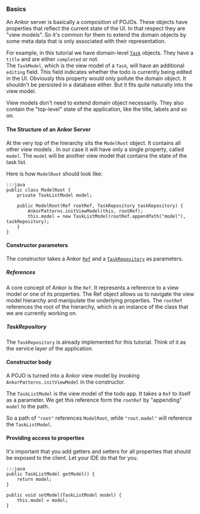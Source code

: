 ### Basics

An Ankor server is basically a composition of POJOs.
These objects have properties that reflect the current state of the UI.
In that respect they are "view models".
So it's common for them to extend the domain objects by some meta data that is only associated with their representation.

For example, in this tutorial we have domain-level [`Task`][1] objects.
They have a `title` and are either `completed` or not.  
The `TaskModel`, which is the view model of a `Task`, will have an additional `editing` field.
This field indicates whether the todo is currently being edited in the UI.
Obviously this property would only pollute the domain object. 
It shouldn't be persisted in a database either.
But it fits quite naturally into the view model.

View models don't need to extend domain object necessarily. 
They also contain the "top-level" state of the application, like the title, labels and so on.

#### The Structure of an Ankor Server

At the very top of the hierarchy sits the `ModelRoot` object.
It contains all other view models .
In our case it will have only a single property, called `model`. 
The `model` will be another view model that contains the state of the task list.

Here is how `ModelRoot` should look like:

    :::java
    public class ModelRoot {
        private TaskListModel model;

        public ModelRoot(Ref rootRef, TaskRepository taskRepository) {
            AnkorPatterns.initViewModel(this, rootRef);
            this.model = new TaskListModel(rootRef.appendPath("model"), taskRepository);
        }
    }
    
#### Constructor parameters

The constructor takes a Ankor [`Ref`][2] and a [`TaskRepository`][3] as parameters.
    
##### References

A core concept of Ankor is the `Ref`. 
It represents a reference to a view model or one of its properties.
The Ref object allows us to navigate the view model hierarchy and manipulate the underlying properties. 
The `rootRef` references the root of the hierarchy, which is an instance of the class that we are currently working on.

##### TaskRepository

The `TaskRepository` is already implemented for this tutorial.
Think of it as the service layer of the application.

#### Constructor body

A POJO is turned into a Ankor view model by invoking `AnkorPatterns.initViewModel` in the constructor.

The `TaskListModel` is the view model of the todo app. It takes a `Ref` to itself as a parameter.
We get this reference form the `rootRef` by "appending" `model` to the path.

So a path of `"root"` references `ModelRoot`, while `"root.model"` will reference the `TaskListModel`.

#### Providing access to properties

It's important that you add getters and setters for all properties that should be exposed to the client.
Let your IDE do that for you.

    :::java
    public TaskListModel getModel() {
        return model;
    }

    public void setModel(TaskListModel model) {
        this.model = model;
    }
    

[1]: https://github.com/ankor-io/ankor-todo/blob/server-step-2/todo-server/src/main/java/io/ankor/tutorial/model/Task.java
[2]: #Ref
[3]: https://github.com/ankor-io/ankor-todo/blob/server-step-2/todo-server/src/main/java/io/ankor/tutorial/model/TaskRepository.java
